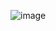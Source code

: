 ![image](https://user-images.githubusercontent.com/50367862/215059989-795adeaa-0a01-49db-ab9b-d2cd018e45fd.png)
